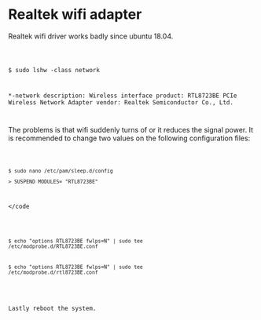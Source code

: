 
# Realtek wifi adapter

Realtek wifi driver works badly since ubuntu 18.04.

<code>

   $ sudo lshw -class network

   *-network
       description: Wireless interface
       product: RTL8723BE PCIe Wireless Network Adapter
       vendor: Realtek Semiconductor Co., Ltd.

</code>

The problems is that wifi suddenly turns of or it reduces the signal power. It is recommended
to change two values on the following configuration files:

<code>

    $ sudo nano /etc/pam/sleep.d/config

    > SUSPEND_MODULES= "RTL8723BE"

</code

<code>

   $ echo "options RTL8723BE fwlps=N" | sudo tee /etc/modprobe.d/RTL8723BE.conf

   $ echo "options RTL8723BE fwlps=N" | sudo tee /etc/modprobe.d/rtl8723BE.conf

</code>

Lastly reboot the system.
